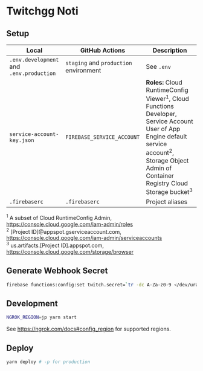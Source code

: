 # Twitchgg Noti

## Setup

| Local | GitHub Actions | Description |
| ----- | -------------- | ----------- |
| `.env.development` and `.env.production` | `staging` and `production` environment | See `.env` |
| `service-account-key.json` | `FIREBASE_SERVICE_ACCOUNT` | **Roles:** Cloud RuntimeConfig Viewer<sup>1</sup>, Cloud Functions Developer, Service Account User of App Engine default service account<sup>2</sup>, Storage Object Admin of Container Registry Cloud Storage bucket<sup>3</sup> |
| `.firebaserc` | `.firebaserc` | Project aliases |

<sup>1</sup> A subset of Cloud RuntimeConfig Admin, https://console.cloud.google.com/iam-admin/roles \
<sup>2</sup> [Project ID]@appspot.gserviceaccount.com, https://console.cloud.google.com/iam-admin/serviceaccounts \
<sup>3</sup> us.artifacts.[Project ID].appspot.com, https://console.cloud.google.com/storage/browser


## Generate Webhook Secret

```sh
firebase functions:config:set twitch.secret=`tr -dc A-Za-z0-9 </dev/urandom | head -c 20`
```

## Development

```sh
NGROK_REGION=jp yarn start
```

See https://ngrok.com/docs#config_region for supported regions.

## Deploy

```sh
yarn deploy # -p for production
```
